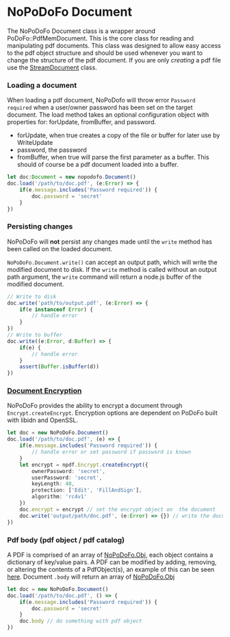 # NoPoDoFo Document

The NoPoDoFo Document class is a wrapper around PoDoFo::PdfMemDocument. This is the core class for reading and manipulating pdf documents.
This class was designed to allow easy access to the pdf object structure and should be used whenever you want to change the structure of
the pdf document. If you are only <i>creating</i> a pdf file use the [StreamDocument](https://github.com/corymickelson/NoPoDoFo/tree/master/guides/stream_document.md) class.


### Loading a document

When loading a pdf document, NoPoDofo will throw error `Password required` when a user/owner password has been set on the target document.
The load method takes an optional configuration object with properties for: forUpdate, fromBuffer, and password.
 - forUpdate, when true creates a copy of the file or buffer for later use by WriteUpdate
 - password, the password
 - fromBuffer, when true will parse the first parameter as a buffer. This should of course be a pdf document loaded into a buffer.
``` typescript
let doc:Document = new nopodofo.Document()
doc.load('/path/to/doc.pdf', (e:Error) => {
    if(e.message.includes('Password required')) {
        doc.password = 'secret'
    }
})

```

### Persisting changes

NoPoDoFo will __not__ persist any changes made until the `write` method has been called on the loaded document.

`NoPoDoFo.Document.write()` can accept an output path, which will write the modified document to disk. If the `write` method is called without an output path argument, the `write` command will return a node.js buffer of the modified document.

``` typescript
// Write to disk
doc.write('path/to/output.pdf', (e:Error) => {
    if(e instanceof Error) {
        // handle error
    }
})
// Write to buffer
doc.write((e:Error, d:Buffer) => {
    if(e) {
        // handle error
    }
    assert(Buffer.isBuffer(d))
})
```

### [Document Encryption](https://github.com/corymickelson/NoPoDoFo/tree/master/guides/encrypt.md)
NoPoDoFo provides the ability to encrypt a document through ```Encrypt.createEncrypt```.
Encryption options are dependent on PoDoFo built with libidn and OpenSSL.
``` typescript
let doc = new NoPoDoFo.Document()
doc.load('/path/to/doc.pdf', (e) => {
    if(e.message.includes('Password required')) {
        // handle error or set password if password is known
    }
    let encrypt = npdf.Encrypt.createEncrypt({
        ownerPassword: 'secret',
        userPassword: 'secret',
        keyLength: 40,
        protection: ['Edit', 'FillAndSign'],
        algorithm: 'rc4v1'
    })
    doc.encrypt = encrypt // set the encrypt object on  the document
    doc.write('output/path/doc.pdf', (e:Error) => {}) // write the document with new/updated encryption
})

```

### Pdf body (pdf object / pdf catalog)

A PDF is comprised of an array of [NoPoDoFo.Obj](obj.md), each object contains a dictionary of key/value pairs. A PDF can be modified by adding, removing, or altering the contents of a PdfObject(s), an example of this can be seen [here](https://github.com/corymickelson/nopodofo/blob/master/lib/page.spec.ts#L145-L190).
Document `.body` will return an array of [NoPoDoFo.Obj](https://corymickelson.github.io/NoPoDoFo/modules/_object_.html)

``` typescript
let doc = new NoPoDoFo.Document()
doc.load('/path/to/doc.pdf', () => {
    if(e.message.includes('Password required')) {
        doc.password = 'secret'
    }
    doc.body // do something with pdf object
})
```